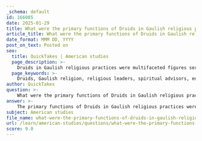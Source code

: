 ```yaml
---
_schema: default
id: 166085
date: 2025-01-29
title: What were the primary functions of Druids in Gaulish religious practices?
article_title: What were the primary functions of Druids in Gaulish religious practices?
date_format: MMM DD, YYYY
post_on_text: Posted on
seo:
  title: QuickTakes | American studies
  page_description: >-
    Druids in Gaulish religious practices were multifaceted figures serving as religious leaders, spiritual advisors, educators, judges, and political advisors, integral to the social and cultural fabric of Gaulish society.
  page_keywords: >-
    Druids, Gaulish religion, religious leaders, spiritual advisors, educators, judges, legal authorities, cultural custodians, divination, ancient Gaul, priestly class
author: QuickTakes
question: >-
    What were the primary functions of Druids in Gaulish religious practices?
answer: >-
    The primary functions of Druids in Gaulish religious practices were multifaceted and deeply integrated into the social and cultural fabric of Gaulish society. Here are the key roles they played:\n\n1. **Religious Leaders**: Druids were the priestly class responsible for conducting religious ceremonies and rituals. These rituals were essential for maintaining divine favor and involved various forms of sacrifices, which were believed to facilitate communication with the gods.\n\n2. **Spiritual Advisors**: They served as spiritual guides for the community, helping individuals and groups navigate their spiritual beliefs and practices. This included interpreting omens and signs from the divine, which were crucial for decision-making in both personal and communal contexts.\n\n3. **Educators**: Druids were also responsible for the education of the youth, particularly in matters of religion, philosophy, and law. They passed down knowledge orally, which was a significant aspect of their role, as literacy was not widespread among the Gauls.\n\n4. **Judges and Legal Authorities**: In addition to their religious duties, Druids acted as judges in legal matters. They were respected for their wisdom and impartiality, and their decisions were often seen as final and binding.\n\n5. **Advisors to Leaders**: Druids held considerable influence over political matters as well. They often served as advisors to chieftains and tribal leaders, providing counsel on governance, diplomacy, and warfare. Their insights were valued in strategic decision-making processes.\n\n6. **Cultural Custodians**: They played a crucial role in preserving and transmitting cultural practices, traditions, and beliefs. This included maintaining the oral histories and myths that were central to Gaulish identity.\n\n7. **Practitioners of Divination**: Druids were involved in augury and divination practices, interpreting the will of the gods through various methods, such as observing the behavior of birds or the entrails of sacrificed animals. This was an important aspect of their role in guiding the community's actions.\n\nIn summary, Druids were central figures in Gaulish society, serving not only as religious leaders but also as educators, judges, and advisors, thereby influencing various aspects of life in Gaul. Their roles were essential for maintaining the spiritual and social order within their communities.
subject: American studies
file_name: what-were-the-primary-functions-of-druids-in-gaulish-religious-practices.md
url: /learn/american-studies/questions/what-were-the-primary-functions-of-druids-in-gaulish-religious-practices
score: 9.0
---
```


&nbsp;